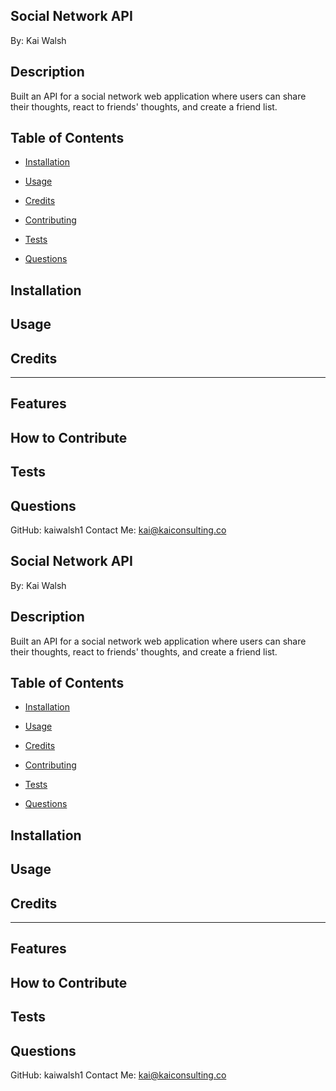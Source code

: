 ## Social Network API

By: Kai Walsh

## Description
Built an API for a social network web application where users can share their thoughts, react to friends' thoughts, and create a friend list.

## Table of Contents
- [Installation](#Installation)
- [Usage](#Usage)
- [Credits](#Credits)

- [Contributing](#Contributing)
- [Tests](#Tests)
- [Questions](#Questions)

## Installation


## Usage


## Credits




---

## Features


## How to Contribute


## Tests


## Questions
GitHub: kaiwalsh1
Contact Me: kai@kaiconsulting.co
    
## Social Network API


By: Kai Walsh

## Description
Built an API for a social network web application where users can share their thoughts, react to friends' thoughts, and create a friend list.

## Table of Contents
- [Installation](#Installation)
- [Usage](#Usage)
- [Credits](#Credits)

- [Contributing](#Contributing)
- [Tests](#Tests)
- [Questions](#Questions)

## Installation


## Usage


## Credits




---

## Features


## How to Contribute


## Tests


## Questions
GitHub: kaiwalsh1
Contact Me: kai@kaiconsulting.co
    